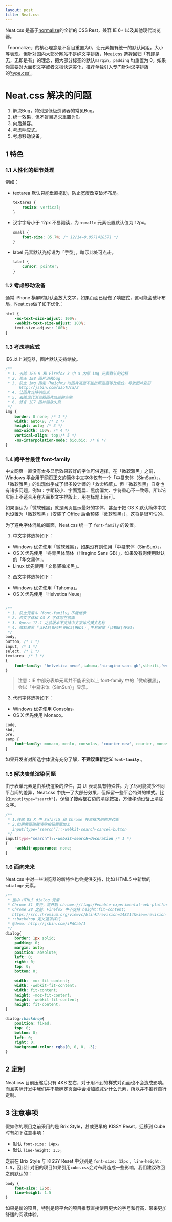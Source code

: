 ```yaml
---
layout: post
title: Neat.css
---
```


Neat.css 是基于[normalize](https://github.com/necolas/normalize.css)的全新的 CSS Rest，兼容 IE 6+ 以及其他现代浏览器。

「normalize」的核心理念是不盲目重置为0，让元素拥有统一的默认间距，大小等表现。但针对国内大部分网站不是纯文字排版，Neat.css 选择回归「有即是无，无即是有」的理念，把大部分标签的默认`margin`，`padding` 均重置为 0。如果你需要对大面积文字或者文档快速美化，推荐单独引入专门针对汉字排版的['type.css'](#)。

# Neat.css 解决的问题

1. 解决Bug，特别是低级浏览器的常见Bug。
2. 统一效果，但不盲目追求重置为0。
3. 向后兼容。
4. 考虑响应式。
5. 考虑移动设备。

## 1 特色

### 1.1 人性化的细节处理

例如：

* textarea 默认只能垂直拖动，防止宽度改变破坏布局。

    ```css
    textarea {
        resize: vertical;
    }
    ```
* 汉字字号小于 12px 不易阅读，为 `<small>` 元素设置默认值为 12px。

    ```css
    small {
        font-size: 85.7%; /* 12/14=0.8571428571 */
    }
    ```

* label 元素默认光标设为「手型」，暗示此处可点击。

    ```css
    label {
        cursor: pointer;
    }
    ```

### 1.2 考虑移动设备

通常 iPhone 横屏时默认会放大文字，如果页面已经做了响应式，这可能会破坏布局，Neat.css做了如下优化：

```css
html {
    -ms-text-size-adjust: 100%;
    -webkit-text-size-adjust: 100%;
    text-size-adjust: 100%;
}
```

### 1.3 考虑响应式

IE6 以上浏览器，图片默认支持缩放。

```css
/**
 * 1. 去除 IE6-9 和 Firefox 3 中 a 内部 img 元素默认的边框
 * 2. 修正 IE8 图片消失bug
 * 3. 防止 img 指定「height」时图片高度不能按照宽度等比缩放，导致图片变形
      http://jsbin.com/aJoTUca/2
 * 4. 让图片支持响应式
 * 5. 去除现代浏览器图片底部的空隙
 * 6. 修复 IE7 图片缩放失真
 */
img {
    border: 0 none; /* 1 */
    width: auto\9; /* 2 */
    height: auto; /* 3 */
    max-width: 100%; /* 4 */
    vertical-align: top;/* 5 */
    -ms-interpolation-mode: bicubic; /* 6 */
}
```

### 1.4 跨平台最佳 font-family

中文网页一直没有太多显示效果较好的字体可供选择，在「微软雅黑」之前，Windows 平台用于网页正文的简体中文字体仅有一个「中易宋体（SimSun）」。「微软雅黑」的出现似乎成了很多设计师的「救命稻草」。但「微软雅黑」自身也有诸多问题，例如：字距较小、字面宽扁、黑度偏大、字符重心不一致等。所以它实际上不适合用在大面积文字排版上，用在标题上尚可。

如果误认为「微软雅黑」就是网页显示最好的字体，甚至于把 OS X
默认简体中文也设置为「微软雅黑」（安装了 Office 后会预装「微软雅黑」），这将是很可怕的。

为了避免字体混乱的局面，Neat.css 统一了 `font-family` 的设置。


1. 中文字体选择如下：

* Windows 优先使用「微软雅黑」，如果没有则使用「中易宋体（SimSun）」。
* OS X 优先使用「冬青黑体简体（Hiragino Sans GB）」，如果没有则使用默认的「华文黑体」。
* Linux 优先使用「文泉驿微米黑」。

2. 西文字体选择如下：

* Windows 优先使用「Tahoma」。
* OS X 优先使用「Helvetica Neue」

```css

/**
 * 1. 防止元素中「font-family」不能继承
 * 2. 西文字体和 OS X 字体写在前面
 * 3. Opera 12.1 之前版本不支持中文字体的英文名称
 * 4. 微软雅黑「\5FAE\8F6F\96C5\9ED1」,中易宋体「\5B8B\4F53」
 */
body,
button, /* 1 */
input, /* 1 */
select, /* 1 */
textarea  /* 1 */
{
    font-family: 'helvetica neue',tahoma,'hiragino sans gb',stheiti,'wenquanyi micro hei',\5FAE\8F6F\96C5\9ED1,\5B8B\4F53,sans-serif;
}
```

> 注意：IE 中部分表单元素并不能识别以上 font-family 中的「微软雅黑」，会以「中易宋体（SimSun）」显示。

3. 代码字体选择如下：

* Windows 优先使用 Consolas。
* OS X 优先使用 Monaco。

```css
code,
kbd,
pre,
samp {
    font-family: monaco, menlo, consolas, 'courier new', courier, monospace;
}
```
</ol>

如果开发者对所选字体没有充分了解，**不建议重新定义 `font-family`** 。

### 1.5 解决表单渲染问题

由于表单元素是由系统渲染的控件，其 UI 表现具有特殊性。为了尽可能减少不同平台间的差异，Neat.css 中统一了大部分效果，但保留一些平台特殊的样式。比如`input[type="search"]`，保留了搜索框右边的清除按钮，方便移动设备上清除文字。

```css
/**
 * 1.移除 OS X 中 Safari5 和 Chrome 搜索框内侧的左边距
 * 2.如果需要隐藏清除按钮需要加上
   input[type="search"]::-webkit-search-cancel-button
 */
input[type="search"]::-webkit-search-decoration /* 1 */
{
    -webkit-appearance: none;
}
````

### 1.6 面向未来

Neat.css 中对一些浏览器的新特性也会提供支持，比如 HTML5 中新增的 `<dialog>` 元素。

```css
/**
 * 居中 HTML5 dialog 元素
 * Chrome 31 支持，需开启 chrome://flags/#enable-experimental-web-platform-features
 * Chrome 28 之前、Firefox 中不支持 height:fit-content; 
   https://src.chromium.org/viewvc/blink?revision=148314&view=revision
 * ::backdrop 定义遮罩样式
 * @demo: http://jsbin.com/iPACab/1
 */
dialog{
    border: 1px solid;
    padding: 0;
    margin: auto;
    position: absolute;
    left: 0;
    right: 0;
    top: 0;
    bottom: 0;

    width: -moz-fit-content;
    width: -webkit-fit-content;
    width: fit-content;
    height: -moz-fit-content;
    height: -webkit-fit-content;
    height: fit-content;
}

dialog::backdrop{
    position: fixed;
    top: 0;
    bottom: 0;
    left: 0;
    right: 0;
    background-color: rgba(0, 0, 0, .3);
}
```

## 2 定制

Neat.css 目前压缩后只有 4KB 左右，对于用不到的样式对页面也不会造成影响。而且实际开发中我们并不能确定页面中会增加或减少什么元素，所以并不推荐自行定制。

## 3 注意事项

假如你的项目之前采用的是 Brix Style，甚或更早的 KISSY Reset，迁移到 Cube 时有如下注意事项：

* 默认 `font-size: 14px`。
* 默认 `line-height: 1.5`。

之前在 Brix Style 与 KISSY Reset 中分别是 `font-size: 12px` ，`line-height: 1.5`，因此针对旧的项目如果引用`cube.css`会对布局造成一些影响，我们建议改回之前默认的：

```css
body {
    font-size: 12px;
    line-height: 1.5
}
```

如果是新的项目，特别是跨平台的项目推荐直接使用更大的字号和行高，带来更加舒适的阅读体验。
